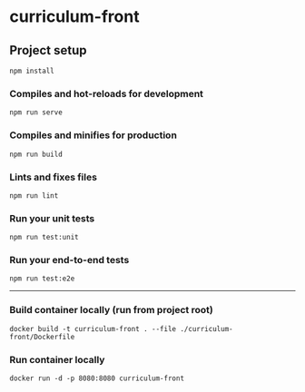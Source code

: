 # curriculum-front

## Project setup
```
npm install
```

### Compiles and hot-reloads for development
```
npm run serve
```

### Compiles and minifies for production
```
npm run build
```

### Lints and fixes files
```
npm run lint
```

### Run your unit tests
```
npm run test:unit
```

### Run your end-to-end tests
```
npm run test:e2e
```

---

### Build container locally (run from project root)
```
docker build -t curriculum-front . --file ./curriculum-front/Dockerfile
```

### Run container locally
```
docker run -d -p 8080:8080 curriculum-front
```
